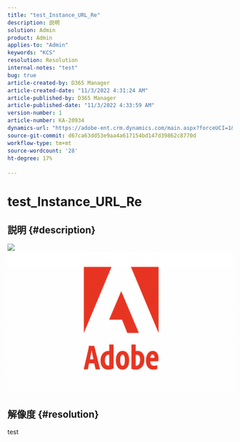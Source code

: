 ```yaml
---
title: "test_Instance_URL_Re"
description: 説明
solution: Admin
product: Admin
applies-to: "Admin"
keywords: "KCS"
resolution: Resolution
internal-notes: "test"
bug: true
article-created-by: D365 Manager
article-created-date: "11/3/2022 4:31:24 AM"
article-published-by: D365 Manager
article-published-date: "11/3/2022 4:33:59 AM"
version-number: 1
article-number: KA-20934
dynamics-url: "https://adobe-ent.crm.dynamics.com/main.aspx?forceUCI=1&pagetype=entityrecord&etn=knowledgearticle&id=989da45c-305b-ed11-9561-6045bd0063aa"
source-git-commit: d67ca63dd53e9aa4a617154bd147d39862c8770d
workflow-type: tm+mt
source-wordcount: '28'
ht-degree: 17%

---
```


# test_Instance_URL_Re

## 説明 {#description}

![](https://adobe-ent.crm.dynamics.com/api/data/v9.0/msdyn_knowledgearticleimages%28e3c94889-305b-ed11-9561-6045bd0063aa%29/msdyn_blobfile/$value)![](assets/___e3c94889-305b-ed11-9561-6045bd0063aa___.png)

## 解像度 {#resolution}


test
